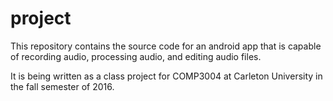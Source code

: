 # project

This repository contains the source code for an android app that is capable of recording audio, processing audio, and editing audio files. 

It is being written as a class project for COMP3004 at Carleton University in the fall semester of 2016. 
